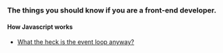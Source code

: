 ### The things you should know if you are a front-end developer.

#### How Javascript works
- [What the heck is the event loop anyway?](https://www.youtube.com/watch?v=8aGhZQkoFbQ)
